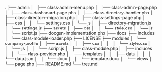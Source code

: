 .
├── admin
│   ├── class-admin-menu.php
│   ├── class-admin-page.php
│   ├── class-dashboard-page.php
│   ├── class-directory-handler.php
│   ├── class-directory-migration.php
│   ├── class-settings-page.php
│   ├── css
│   │   └── settings.css
│   └── js
│       ├── directory-migration.js
│       └── settings.js
├── assets
│   ├── css
│   │   └── style.css
│   └── js
│       └── script.js
├── docgen-implementation.php
├── docs
├── includes
│   └── class-module-loader.php
├── LICENSE
├── modules
│   └── company-profile
│       ├── assets
│       │   ├── css
│       │   │   └── style.css
│       │   └── js
│       │       └── script.js
│       ├── class-module.php
│       ├── includes
│       │   └── class-provider.php
│       ├── templates
│       │   ├── data
│       │   │   └── data.json
│       │   └── docx
│       │       └── template.docx
│       └── views
│           └── page.php
├── README.md
└── tree.md

